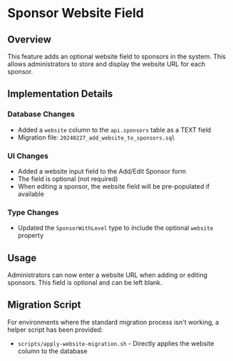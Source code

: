 # Sponsor Website Field

## Overview
This feature adds an optional website field to sponsors in the system. This allows administrators to store and display the website URL for each sponsor.

## Implementation Details

### Database Changes
- Added a `website` column to the `api.sponsors` table as a TEXT field
- Migration file: `20240227_add_website_to_sponsors.sql`

### UI Changes
- Added a website input field to the Add/Edit Sponsor form
- The field is optional (not required)
- When editing a sponsor, the website field will be pre-populated if available

### Type Changes
- Updated the `SponsorWithLevel` type to include the optional `website` property

## Usage
Administrators can now enter a website URL when adding or editing sponsors. This field is optional and can be left blank.

## Migration Script
For environments where the standard migration process isn't working, a helper script has been provided:
- `scripts/apply-website-migration.sh` - Directly applies the website column to the database
